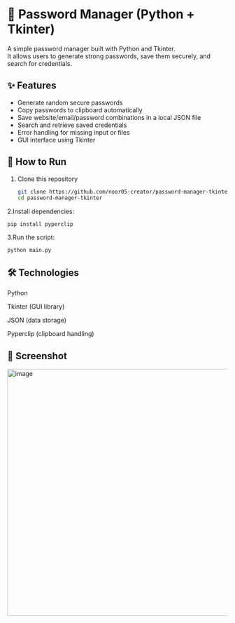
# 🔐 Password Manager (Python + Tkinter)

A simple password manager built with Python and Tkinter.  
It allows users to generate strong passwords, save them securely, and search for credentials.

## ✨ Features
- Generate random secure passwords
- Copy passwords to clipboard automatically
- Save website/email/password combinations in a local JSON file
- Search and retrieve saved credentials
- Error handling for missing input or files
- GUI interface using Tkinter

## 🚀 How to Run
1. Clone this repository
   ```bash
   git clone https://github.com/noor05-creator/password-manager-tkinter.git
   cd password-manager-tkinter
2.Install dependencies:

    pip install pyperclip
  
3.Run the script:

    python main.py
  
## 🛠️ Technologies

Python

Tkinter (GUI library)

JSON (data storage)

Pyperclip (clipboard handling)



## 📸 Screenshot
<img width="1056" height="563" alt="image" src="https://github.com/user-attachments/assets/5cc967bd-c4e2-4024-9b3d-61d1a480bbf2" />


